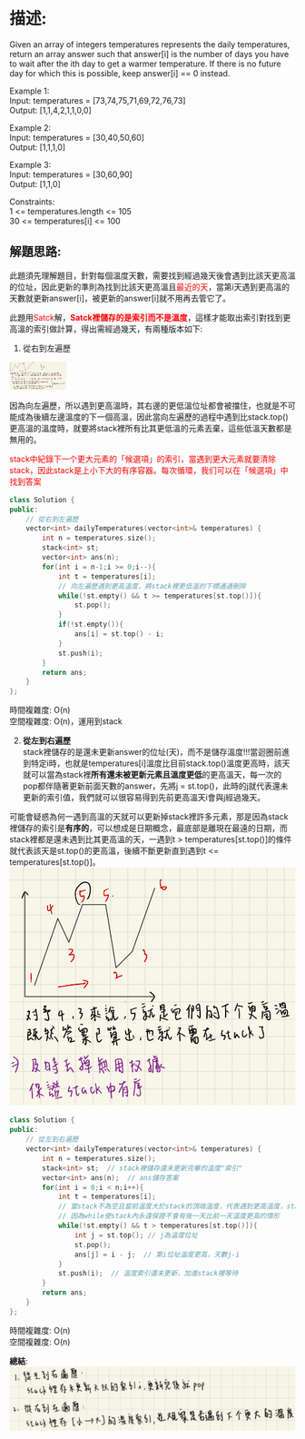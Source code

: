 # 描述:
Given an array of integers temperatures represents the daily temperatures, return an array answer such that answer[i] is the number of days you have to wait after the ith day to get a warmer temperature. If there is no future day for which this is possible, keep answer[i] == 0 instead.


Example 1:  
Input: temperatures = [73,74,75,71,69,72,76,73]  
Output: [1,1,4,2,1,1,0,0]  

Example 2:  
Input: temperatures = [30,40,50,60]  
Output: [1,1,1,0]  

Example 3:  
Input: temperatures = [30,60,90]  
Output: [1,1,0]
 

Constraints:  
1 <= temperatures.length <= 105  
30 <= temperatures[i] <= 100

 ## 解題思路:
 此題須先理解題目，針對每個溫度天數，需要找到經過幾天後會遇到比該天更高溫的位址，因此更新的準則為找到比該天更高溫且<font color = 'red'>最近的天</font>，當第i天遇到更高溫的天數就更新answer[i]，被更新的answer[i]就不用再去管它了。  

 此題用<font color = 'red'>Satck</font>解，<font color = 'red'>**Satck裡儲存的是索引而不是溫度**</font>，這樣才能取出索引對找到更高溫的索引做計算，得出需經過幾天，有兩種版本如下:  

1. 從右到左遍歷  
<img src="image-1.png" alt="alt text" width="100" height="50">
 
因為向左遍歷，所以遇到更高溫時，其右邊的更低溫位址都會被擋住，也就是不可能成為後續左邊溫度的下一個高溫，因此當向左遍歷的過程中遇到比stack.top()更高溫的溫度時，就要將stack裡所有比其更低溫的元素丟棄，這些低溫天數都是無用的。  

<font color = 'red'>stack中紀錄下一个更大元素的「候選項」的索引，當遇到更大元素就要清除stack，因此stack是上小下大的有序容器。每次循環，我们可以在「候選項」中找到答案</font>

```C++
class Solution {
public:
    // 從右到左遍歷
    vector<int> dailyTemperatures(vector<int>& temperatures) {
        int n = temperatures.size();
        stack<int> st;
        vector<int> ans(n);
        for(int i = n-1;i >= 0;i--){
            int t = temperatures[i];
            // 向左遍歷遇到更高溫度，將stack裡更低溫的下標通通刪除
            while(!st.empty() && t >= temperatures[st.top()]){
                st.pop();
            }
            if(!st.empty()){
                ans[i] = st.top() - i;
            }
            st.push(i);
        }
        return ans;
    }
};
```
時間複雜度: O(n)  
空間複雜度: O(n)，運用到stack

2. **從左到右遍歷**  
 stack裡儲存的是還未更新answer的位址(天)，而不是儲存溫度!!!當迴圈前進到特定i時，也就是temperatures[i]溫度比目前stack.top()溫度更高時，該天就可以當為stack裡**所有還未被更新元素且溫度更低**的更高溫天，每一次的pop都伴隨著更新前面天數的answer，先將j = st.top()，此時的j就代表還未更新的索引值，我們就可以很容易得到先前更高溫天i會與j經過幾天。  

 可能會疑惑為何一遇到高溫的天就可以更新掉stack裡許多元素，那是因為stack裡儲存的索引是**有序的**，可以想成是日期概念，最底部是離現在最遠的日期，而stack裡都是還未遇到比其更高溫的天，一遇到t > temperatures[st.top()]的條件就代表該天是st.top()的更高溫，後續不斷更新直到遇到t <= temperatures[st.top()]。
 ![alt text](image.png)
```C++
class Solution {
public:
    // 從左到右遍歷
    vector<int> dailyTemperatures(vector<int>& temperatures) {
        int n = temperatures.size();
        stack<int> st;  // stack裡儲存還未更新完畢的溫度"索引"
        vector<int> ans(n);  // ans儲存答案 
        for(int i = 0;i < n;i++){
            int t = temperatures[i];
            // 當stack不為空且當前溫度大於stack的頂端溫度，代表遇到更高溫度，stack裡的天數都要更新
            // 因為while使stack內永遠保證不會有後一天比前一天溫度更高的情形
            while(!st.empty() && t > temperatures[st.top()]){
                int j = st.top(); // j為溫度位址 
                st.pop();
                ans[j] = i - j;  // 第i位址溫度更高，天數j-i
            }
            st.push(i);  // 溫度索引還未更新，加進stack裡等待
        }
        return ans;
    }
};
```
時間複雜度: O(n)  
空間複雜度: O(n)  

**總結**:
![alt text](image-2.png)
